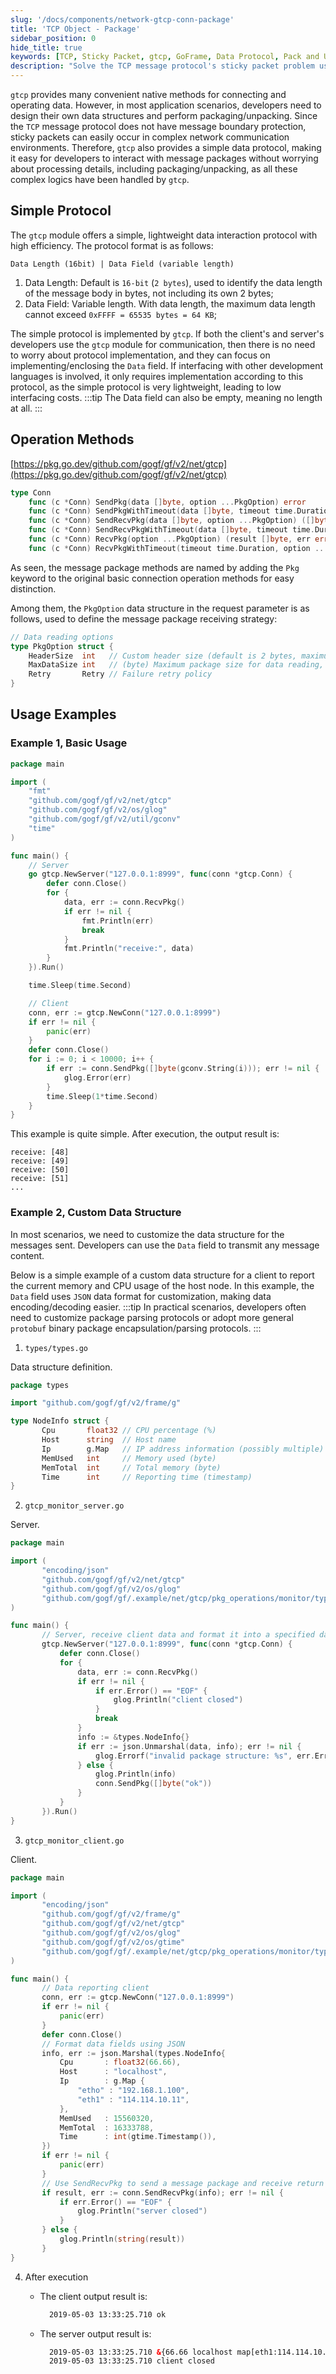 ```yaml
---
slug: '/docs/components/network-gtcp-conn-package'
title: 'TCP Object - Package'
sidebar_position: 0
hide_title: true
keywords: [TCP, Sticky Packet, gtcp, GoFrame, Data Protocol, Pack and Unpack, Message Package, Network Communication, Simple Protocol, Message Interaction]
description: "Solve the TCP message protocol's sticky packet problem using the gtcp module and its packaging and unpacking features. By using GoFrame's simple lightweight data interaction protocol, developers can more easily engage in message package interaction without worrying about the complexities of packaging and unpacking. Additionally, the documentation provides several examples to help developers better understand and implement message transmission with custom data structures."
---
```


`gtcp` provides many convenient native methods for connecting and operating data. However, in most application scenarios, developers need to design their own data structures and perform packaging/unpacking. Since the `TCP` message protocol does not have message boundary protection, sticky packets can easily occur in complex network communication environments. Therefore, `gtcp` also provides a simple data protocol, making it easy for developers to interact with message packages without worrying about processing details, including packaging/unpacking, as all these complex logics have been handled by `gtcp`.

## Simple Protocol

The `gtcp` module offers a simple, lightweight data interaction protocol with high efficiency. The protocol format is as follows:

```
Data Length (16bit) | Data Field (variable length)
```

1. Data Length: Default is `16-bit` (`2 bytes`), used to identify the data length of the message body in bytes, not including its own 2 bytes;
2. Data Field: Variable length. With data length, the maximum data length cannot exceed `0xFFFF = 65535 bytes = 64 KB`;

The simple protocol is implemented by `gtcp`. If both the client's and server's developers use the `gtcp` module for communication, then there is no need to worry about protocol implementation, and they can focus on implementing/enclosing the `Data` field. If interfacing with other development languages is involved, it only requires implementation according to this protocol, as the simple protocol is very lightweight, leading to low interfacing costs.
:::tip
The Data field can also be empty, meaning no length at all.
:::
## Operation Methods

[https://pkg.go.dev/github.com/gogf/gf/v2/net/gtcp](https://pkg.go.dev/github.com/gogf/gf/v2/net/gtcp)

```go
type Conn
    func (c *Conn) SendPkg(data []byte, option ...PkgOption) error
    func (c *Conn) SendPkgWithTimeout(data []byte, timeout time.Duration, option ...PkgOption) error
    func (c *Conn) SendRecvPkg(data []byte, option ...PkgOption) ([]byte, error)
    func (c *Conn) SendRecvPkgWithTimeout(data []byte, timeout time.Duration, option ...PkgOption) ([]byte, error)
    func (c *Conn) RecvPkg(option ...PkgOption) (result []byte, err error)
    func (c *Conn) RecvPkgWithTimeout(timeout time.Duration, option ...PkgOption) ([]byte, error)
```

As seen, the message package methods are named by adding the `Pkg` keyword to the original basic connection operation methods for easy distinction.

Among them, the `PkgOption` data structure in the request parameter is as follows, used to define the message package receiving strategy:

```go
// Data reading options
type PkgOption struct {
    HeaderSize  int   // Custom header size (default is 2 bytes, maximum cannot exceed 4 bytes)
    MaxDataSize int   // (byte) Maximum package size for data reading, default maximum cannot exceed 2 bytes (65535 byte)
    Retry       Retry // Failure retry policy
}
```

## Usage Examples

### Example 1, Basic Usage

```go
package main

import (
    "fmt"
    "github.com/gogf/gf/v2/net/gtcp"
    "github.com/gogf/gf/v2/os/glog"
    "github.com/gogf/gf/v2/util/gconv"
    "time"
)

func main() {
    // Server
    go gtcp.NewServer("127.0.0.1:8999", func(conn *gtcp.Conn) {
        defer conn.Close()
        for {
            data, err := conn.RecvPkg()
            if err != nil {
                fmt.Println(err)
                break
            }
            fmt.Println("receive:", data)
        }
    }).Run()

    time.Sleep(time.Second)

    // Client
    conn, err := gtcp.NewConn("127.0.0.1:8999")
    if err != nil {
        panic(err)
    }
    defer conn.Close()
    for i := 0; i < 10000; i++ {
        if err := conn.SendPkg([]byte(gconv.String(i))); err != nil {
            glog.Error(err)
        }
        time.Sleep(1*time.Second)
    }
}
```

This example is quite simple. After execution, the output result is:

```
receive: [48]
receive: [49]
receive: [50]
receive: [51]
...
```

### Example 2, Custom Data Structure

In most scenarios, we need to customize the data structure for the messages sent. Developers can use the `Data` field to transmit any message content.

Below is a simple example of a custom data structure for a client to report the current memory and CPU usage of the host node. In this example, the `Data` field uses `JSON` data format for customization, making data encoding/decoding easier.
:::tip
In practical scenarios, developers often need to customize package parsing protocols or adopt more general `protobuf` binary package encapsulation/parsing protocols.
:::
1. `types/types.go`

Data structure definition.

```go
package types

import "github.com/gogf/gf/v2/frame/g"

type NodeInfo struct {
       Cpu       float32 // CPU percentage (%)
       Host      string  // Host name
       Ip        g.Map   // IP address information (possibly multiple)
       MemUsed   int     // Memory used (byte)
       MemTotal  int     // Total memory (byte)
       Time      int     // Reporting time (timestamp)
}
```

2. `gtcp_monitor_server.go`

Server.

```go
package main

import (
       "encoding/json"
       "github.com/gogf/gf/v2/net/gtcp"
       "github.com/gogf/gf/v2/os/glog"
       "github.com/gogf/gf/.example/net/gtcp/pkg_operations/monitor/types"
)

func main() {
       // Server, receive client data and format it into a specified data structure, print
       gtcp.NewServer("127.0.0.1:8999", func(conn *gtcp.Conn) {
           defer conn.Close()
           for {
               data, err := conn.RecvPkg()
               if err != nil {
                   if err.Error() == "EOF" {
                       glog.Println("client closed")
                   }
                   break
               }
               info := &types.NodeInfo{}
               if err := json.Unmarshal(data, info); err != nil {
                   glog.Errorf("invalid package structure: %s", err.Error())
               } else {
                   glog.Println(info)
                   conn.SendPkg([]byte("ok"))
               }
           }
       }).Run()
}
```

3. `gtcp_monitor_client.go`

Client.

```go
package main

import (
       "encoding/json"
       "github.com/gogf/gf/v2/frame/g"
       "github.com/gogf/gf/v2/net/gtcp"
       "github.com/gogf/gf/v2/os/glog"
       "github.com/gogf/gf/v2/os/gtime"
       "github.com/gogf/gf/.example/net/gtcp/pkg_operations/monitor/types"
)

func main() {
       // Data reporting client
       conn, err := gtcp.NewConn("127.0.0.1:8999")
       if err != nil {
           panic(err)
       }
       defer conn.Close()
       // Format data fields using JSON
       info, err := json.Marshal(types.NodeInfo{
           Cpu       : float32(66.66),
           Host      : "localhost",
           Ip        : g.Map {
               "etho" : "192.168.1.100",
               "eth1" : "114.114.10.11",
           },
           MemUsed   : 15560320,
           MemTotal  : 16333788,
           Time      : int(gtime.Timestamp()),
       })
       if err != nil {
           panic(err)
       }
       // Use SendRecvPkg to send a message package and receive return
       if result, err := conn.SendRecvPkg(info); err != nil {
           if err.Error() == "EOF" {
               glog.Println("server closed")
           }
       } else {
           glog.Println(string(result))
       }
}
```

4. After execution

   - The client output result is:

     ```html
       2019-05-03 13:33:25.710 ok
     ```

   - The server output result is:

     ```html
       2019-05-03 13:33:25.710 &{66.66 localhost map[eth1:114.114.10.11 etho:192.168.1.100] 15560320 16333788 1556861605}
       2019-05-03 13:33:25.710 client closed
     ```